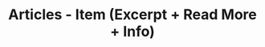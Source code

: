 ---
layout: articles
title: Articles - Item (Excerpt + Read More + Info)
tags: Template
articles:
  data_source: site.tags.Template
  show_cover: false
  show_excerpt: true
  show_readmore: true
  show_info: true
cover: /assets/images/axure/articles-item-excerpt-readmore-info.jpg
---